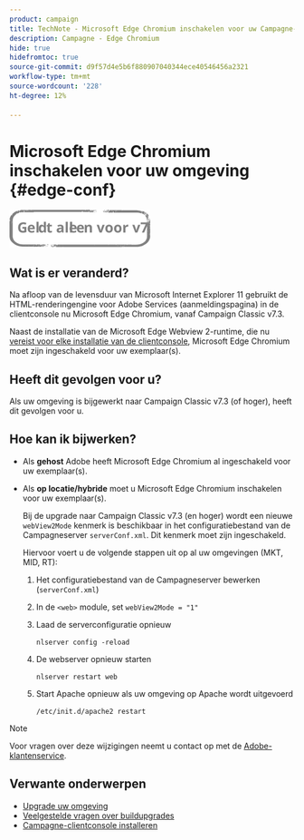 ```yaml
---
product: campaign
title: TechNote - Microsoft Edge Chromium inschakelen voor uw Campagne-omgeving
description: Campagne - Edge Chromium
hide: true
hidefromtoc: true
source-git-commit: d9f57d4e5b6f880907040344ece40546456a2321
workflow-type: tm+mt
source-wordcount: '228'
ht-degree: 12%

---
```



# Microsoft Edge Chromium inschakelen voor uw omgeving {#edge-conf}

![](../../assets/v7-only.svg)


## Wat is er veranderd?

Na afloop van de levensduur van Microsoft Internet Explorer 11 gebruikt de HTML-renderingengine voor Adobe Services (aanmeldingspagina) in de clientconsole nu Microsoft Edge Chromium, vanaf Campaign Classic v7.3.

Naast de installatie van de Microsoft Edge Webview 2-runtime, die nu [vereist voor elke installatie van de clientconsole](../../installation/using/installing-the-client-console.md#webview), Microsoft Edge Chromium moet zijn ingeschakeld voor uw exemplaar(s).

## Heeft dit gevolgen voor u?

Als uw omgeving is bijgewerkt naar Campaign Classic v7.3 (of hoger), heeft dit gevolgen voor u.

## Hoe kan ik bijwerken?

* Als **gehost** Adobe heeft Microsoft Edge Chromium al ingeschakeld voor uw exemplaar(s).

* Als **op locatie/hybride** moet u Microsoft Edge Chromium inschakelen voor uw exemplaar(s).

   Bij de upgrade naar Campaign Classic v7.3 (en hoger) wordt een nieuwe `webView2Mode` kenmerk is beschikbaar in het configuratiebestand van de Campagneserver `serverConf.xml`. Dit kenmerk moet zijn ingeschakeld.

   Hiervoor voert u de volgende stappen uit op al uw omgevingen (MKT, MID, RT):

   1. Het configuratiebestand van de Campagneserver bewerken (`serverConf.xml`)
   1. In de `<web>` module, set `webView2Mode = "1"`
   1. Laad de serverconfiguratie opnieuw

      ```
      nlserver config -reload
      ```

   1. De webserver opnieuw starten

      ```
      nlserver restart web
      ```

   1. Start Apache opnieuw als uw omgeving op Apache wordt uitgevoerd

      ```
      /etc/init.d/apache2 restart
      ```


>[!NOTE]
>
>Voor vragen over deze wijzigingen neemt u contact op met de [Adobe-klantenservice](https://helpx.adobe.com/nl/enterprise/admin-guide.html/enterprise/using/support-for-experience-cloud.ug.html).

## Verwante onderwerpen

* [Upgrade uw omgeving](../../production/using/build-upgrade.md)
* [Veelgestelde vragen over buildupgrades](../../platform/using/faq-build-upgrade.md)
* [Campagne-clientconsole installeren](../../installation/using/installing-the-client-console.md)

